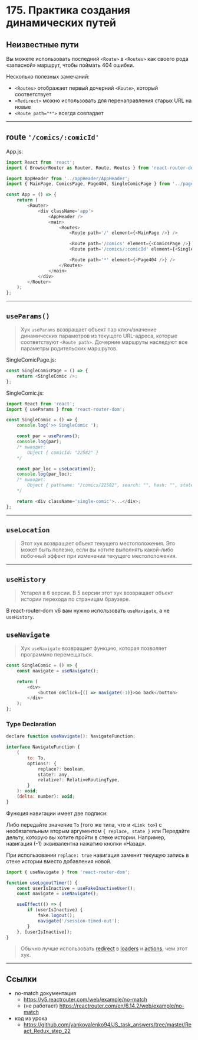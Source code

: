 # 175. Практика создания динамических путей

## Неизвестные пути

Вы можете использовать последний `<Route>` в `<Routes>` как своего рода «запасной» маршрут, чтобы поймать 404 ошибки.

Несколько полезных замечаний:

- `<Routes>` отображает первый дочерний `<Route>`, который соответствует
- `<Redirect>` можно использовать для перенаправления старых URL на новые
- `<Route path="*">` всегда совпадает

---

## route `'/comics/:comicId'`

App.js:

```javascript
import React from 'react';
import { BrowserRouter as Router, Route, Routes } from 'react-router-dom';

import AppHeader from '../appHeader/AppHeader';
import { MainPage, ComicsPage, Page404, SingleComicPage } from '../pages';

const App = () => {
	return (
		<Router>
			<div className='app'>
				<AppHeader />
				<main>
					<Routes>
						<Route path='/' element={<MainPage />} />

						<Route path='/comics' element={<ComicsPage />} />
						<Route path='/comics/:comicId' element={<SingleComicPage />} />

						<Route path='*' element={<Page404 />} />
					</Routes>
				</main>
			</div>
		</Router>
	);
};
```

---

## `useParams()`

> Хук `useParams` возвращает объект пар ключ/значение динамических параметров из текущего URL-адреса, которые соответствуют `<Route path>`. Дочерние маршруты наследуют все параметры родительских маршрутов.

SingleComicPage.js:

```javascript
const SingleComicPage = () => {
	return <SingleComic />;
};
```

SingleComic.js:

```javascript
import React from 'react';
import { useParams } from 'react-router-dom';

const SingleComic = () => {
	console.log('>> SingleComic ');

	const par = useParams();
	console.log(par);
	/* выводит:
		Object { comicId: "22582" }
	*/

	const par_loc = useLocation();
	console.log(par_loc);
	/* выводит:
		Object { pathname: "/comics/22582", search: "", hash: "", state: null, key: "te0ft6bs" }
	*/

	return <div className='single-comic'>...</div>;
};
```

---

## `useLocation`

> Этот хук возвращает объект текущего местоположения. Это может быть полезно, если вы хотите выполнять какой-либо побочный эффект при изменении текущего местоположения.

---

## `useHistory`

> Устарел в 6 версии. В 5 версии этот хук возвращает объект истории перехода по страницам браузере.

В react-router-dom v6 вам нужно использовать `useNavigate`, а не `useHistory`.

## `useNavigate`

> Хук `useNavigate` возвращает функцию, которая позволяет программно перемещаться.

```javascript
const SingleComic = () => {
	const navigate = useNavigate();

	return (
		<div>
			<button onClick={() => navigate(-1)}>Go back</button>
		</div>
	);
};
```

### Type Declaration

```javascript
declare function useNavigate(): NavigateFunction;

interface NavigateFunction {
	(
		to: To,
		options?: {
			replace?: boolean,
			state?: any,
			relative?: RelativeRoutingType,
		}
	): void;
	(delta: number): void;
}
```

Функция навигации имеет две подписи:

Либо передайте значение `To` (того же типа, что и `<Link to>`) с необязательным вторым аргументом `{ replace, state }` или
Передайте дельту, которую вы хотите пройти в стеке истории. Например, навигация (-1) эквивалентна нажатию кнопки «Назад».

При использовании `replace: true` навигация заменит текущую запись в стеке истории вместо добавления новой.

```javascript
import { useNavigate } from 'react-router-dom';

function useLogoutTimer() {
	const userIsInactive = useFakeInactiveUser();
	const navigate = useNavigate();

	useEffect(() => {
		if (userIsInactive) {
			fake.logout();
			navigate('/session-timed-out');
		}
	}, [userIsInactive]);
}
```

> Обычно лучше использовать [redirect](https://reactrouter.com/en/6.14.2/fetch/redirect) в [loaders](https://reactrouter.com/en/6.14.2/route/loader) и [actions](https://reactrouter.com/en/6.14.2/route/action), чем этот хук.

---

## Ссылки

- no-match документация
  - https://v5.reactrouter.com/web/example/no-match
  - (не работает) https://reactrouter.com/en/6.14.2/web/example/no-match
- код из урока
  - https://github.com/yankovalenko94/JS_task_answers/tree/master/React_Redux_step_22

```

```
